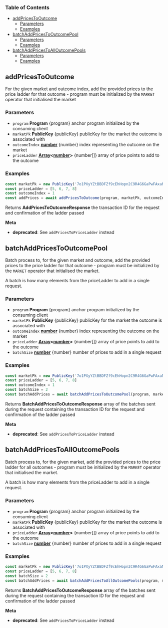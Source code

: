 <!-- Generated by documentation.js. Update this documentation by updating the source code. -->

### Table of Contents

*   [addPricesToOutcome][1]
    *   [Parameters][2]
    *   [Examples][3]
*   [batchAddPricesToOutcomePool][4]
    *   [Parameters][5]
    *   [Examples][6]
*   [batchAddPricesToAllOutcomePools][7]
    *   [Parameters][8]
    *   [Examples][9]

## addPricesToOutcome

For the given market and outcome index, add the provided prices to the price ladder for that outcome - program must be initialized by the `MARKET` operator that initialised the market

### Parameters

*   `program` **Program** {program} anchor program initialized by the consuming client
*   `marketPk` **PublicKey** {publicKey} publicKey for the market the outcome is associated with
*   `outcomeIndex` **[number][10]** {number} index representing the outcome on the market
*   `priceLadder` **[Array][11]<[number][10]>** {number\[]} array of price points to add to the outcome

### Examples

```javascript
const marketPk = new PublicKey('7o1PXyYZtBBDFZf9cEhHopn2C9R4G6GaPwFAxaNWM33D')
const priceLadder = [5, 6, 7, 8]
const outcomeIndex = 1
const addPrices = await addPricesToOutcome(program, marketPk, outcomeIndex, priceLadder)
```

Returns **AddPricesToOutcomeResponse** the transaction ID for the request and confirmation of the ladder passed

**Meta**

*   **deprecated**: See `addPricesToPriceLadder` instead

## batchAddPricesToOutcomePool

Batch process to, for the given market and outcome, add the provided prices to the price ladder for that outcome - program must be initialized by the `MARKET` operator that initialised the market.

A batch is how many elements from the priceLadder to add in a single request.

### Parameters

*   `program` **Program** {program} anchor program initialized by the consuming client
*   `marketPk` **PublicKey** {publicKey} publicKey for the market the outcome is associated with
*   `outcomeIndex` **[number][10]** {number} index representing the outcome on the market
*   `priceLadder` **[Array][11]<[number][10]>** {number\[]} array of price points to add to the outcome
*   `batchSize` **[number][10]** {number} number of prices to add in a single request

### Examples

```javascript
const marketPk = new PublicKey('7o1PXyYZtBBDFZf9cEhHopn2C9R4G6GaPwFAxaNWM33D')
const priceLadder = [5, 6, 7, 8]
const outcomeIndex = 1
const batchSize = 2
const batchAddPrices = await batchAddPricesToOutcomePool(program, marketPk, outcomeIndex, priceLadder, batchSize)
```

Returns **BatchAddPricesToOutcomeResponse** array of the batches sent during the request containing the transaction ID for the request and confirmation of the ladder passed

**Meta**

*   **deprecated**: See `addPricesToPriceLadder` instead

## batchAddPricesToAllOutcomePools

Batch process to, for the given market, add the provided prices to the price ladder for all outcomes - program must be initialized by the `MARKET` operator that initialised the market.

A batch is how many elements from the priceLadder to add in a single request.

### Parameters

*   `program` **Program** {program} anchor program initialized by the consuming client
*   `marketPk` **PublicKey** {publicKey} publicKey for the market the outcome is associated with
*   `priceLadder` **[Array][11]<[number][10]>** {number\[]} array of price points to add to the outcome
*   `batchSize` **[number][10]** {number} number of prices to add in a single request

### Examples

```javascript
const marketPk = new PublicKey('7o1PXyYZtBBDFZf9cEhHopn2C9R4G6GaPwFAxaNWM33D')
const priceLadder = [5, 6, 7, 8]
const batchSize = 2
const batchAddPrices = await batchAddPricesToAllOutcomePools(program, marketPk, priceLadder, batchSize)
```

Returns **BatchAddPricesToOutcomeResponse** array of the batches sent during the request containing the transaction ID for the request and confirmation of the ladder passed

**Meta**

*   **deprecated**: See `addPricesToPriceLadder` instead

[1]: #addpricestooutcome

[2]: #parameters

[3]: #examples

[4]: #batchaddpricestooutcomepool

[5]: #parameters-1

[6]: #examples-1

[7]: #batchaddpricestoalloutcomepools

[8]: #parameters-2

[9]: #examples-2

[10]: https://developer.mozilla.org/docs/Web/JavaScript/Reference/Global_Objects/Number

[11]: https://developer.mozilla.org/docs/Web/JavaScript/Reference/Global_Objects/Array
